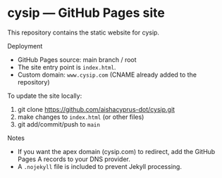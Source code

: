# cysip — GitHub Pages site

This repository contains the static website for cysip.

Deployment
- GitHub Pages source: main branch / root
- The site entry point is `index.html`.
- Custom domain: `www.cysip.com` (CNAME already added to the repository)

To update the site locally:
1. git clone https://github.com/aishacyprus-dot/cysip.git
2. make changes to `index.html` (or other files)
3. git add/commit/push to `main`

Notes
- If you want the apex domain (cysip.com) to redirect, add the GitHub Pages A records to your DNS provider.
- A `.nojekyll` file is included to prevent Jekyll processing.